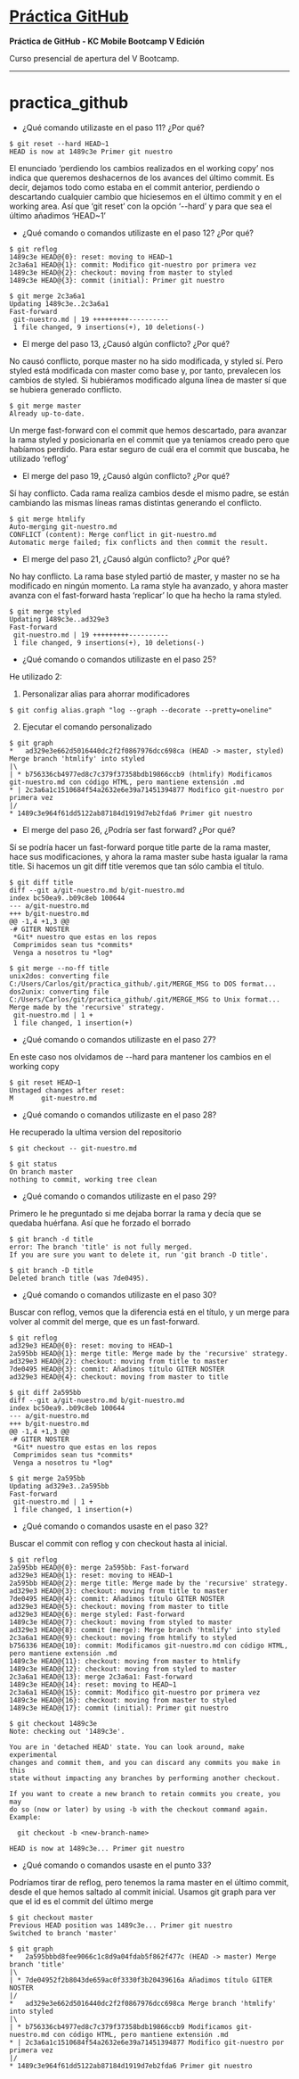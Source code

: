 # [Práctica GitHub][repo]

**Práctica de GitHub - KC Mobile Bootcamp V Edición**

Curso presencial de apertura del V Bootcamp.

----------

# practica_github

- ¿Qué comando utilizaste en el paso 11? ¿Por qué?

```
$ git reset --hard HEAD~1
HEAD is now at 1489c3e Primer git nuestro
```

El enunciado ‘perdiendo los cambios realizados en el working copy’ nos indica que queremos deshacernos de los avances del último commit. Es decir, dejamos todo como estaba en el commit anterior, perdiendo o descartando cualquier cambio que hiciesemos en el último commit y en el working area.
Así que ‘git reset’ con la opción ‘--hard’ y para que sea el último añadimos ‘HEAD~1’

- ¿Qué comando o comandos utilizaste en el paso 12? ¿Por qué?

```
$ git reflog
1489c3e HEAD@{0}: reset: moving to HEAD~1
2c3a6a1 HEAD@{1}: commit: Modifico git-nuestro por primera vez
1489c3e HEAD@{2}: checkout: moving from master to styled
1489c3e HEAD@{3}: commit (initial): Primer git nuestro

$ git merge 2c3a6a1
Updating 1489c3e..2c3a6a1
Fast-forward
 git-nuestro.md | 19 +++++++++----------
 1 file changed, 9 insertions(+), 10 deletions(-)
```

- El merge del paso 13, ¿Causó algún conflicto? ¿Por qué?

No causó conflicto, porque master no ha sido modificada, y styled sí.
Pero styled está modificada con master como base y, por tanto, prevalecen los cambios de styled. Si hubiéramos modificado alguna línea de master sí que se hubiera generado conflicto.

```
$ git merge master
Already up-to-date.
```

Un merge fast-forward con el commit que hemos descartado, para avanzar la rama styled y posicionarla en el commit que ya teníamos creado pero que habíamos perdido.
Para estar seguro de cuál era el commit que buscaba, he utilizado ‘reflog’

- El merge del paso 19, ¿Causó algún conflicto? ¿Por qué?

Sí hay conflicto.
Cada rama realiza cambios desde el mismo padre, se están cambiando las mismas líneas ramas distintas generando el conflicto.

```
$ git merge htmlify
Auto-merging git-nuestro.md
CONFLICT (content): Merge conflict in git-nuestro.md
Automatic merge failed; fix conflicts and then commit the result.
```

- El merge del paso 21, ¿Causó algún conflicto? ¿Por qué?

No hay conflicto.
La rama base styled partió de master, y master no se ha modificado en ningún momento. La rama style ha avanzado, y ahora master avanza con el fast-forward hasta ‘replicar’ lo que ha hecho la rama styled.

```
$ git merge styled
Updating 1489c3e..ad329e3
Fast-forward
 git-nuestro.md | 19 +++++++++----------
 1 file changed, 9 insertions(+), 10 deletions(-)
```

- ¿Qué comando o comandos utilizaste en el paso 25?

He utilizado 2:

1. Personalizar alias para ahorrar modificadores    

```
$ git config alias.graph "log --graph --decorate --pretty=oneline"
```

2. Ejecutar el comando personalizado

```
$ git graph
*   ad329e3e662d5016440dc2f2f0867976dcc698ca (HEAD -> master, styled) Merge branch 'htmlify' into styled
|\
| * b756336cb4977ed8c7c379f37358bdb19866ccb9 (htmlify) Modificamos git-nuestro.md con código HTML, pero mantiene extensión .md
* | 2c3a6a1c1510684f54a2632e6e39a71451394877 Modifico git-nuestro por primera vez
|/
* 1489c3e964f61dd5122ab87184d1919d7eb2fda6 Primer git nuestro
```

- El merge del paso 26, ¿Podría ser fast forward? ¿Por qué?

Sí se podría hacer un fast-forward porque title parte de la rama master, hace sus modificaciones, y ahora la rama master sube hasta igualar la rama title.
Si hacemos un git diff title veremos que tan sólo cambia el título.

```
$ git diff title
diff --git a/git-nuestro.md b/git-nuestro.md
index bc50ea9..b09c8eb 100644
--- a/git-nuestro.md
+++ b/git-nuestro.md
@@ -1,4 +1,3 @@
-# GITER NOSTER
 *Git* nuestro que estas en los repos
 Comprimidos sean tus *commits*
 Venga a nosotros tu *log*

$ git merge --no-ff title
unix2dos: converting file C:/Users/Carlos/git/practica_github/.git/MERGE_MSG to DOS format...
dos2unix: converting file C:/Users/Carlos/git/practica_github/.git/MERGE_MSG to Unix format...
Merge made by the 'recursive' strategy.
 git-nuestro.md | 1 +
 1 file changed, 1 insertion(+)
```

- ¿Qué comando o comandos utilizaste en el paso 27?

En este caso nos olvidamos de --hard para mantener los cambios en el working copy

```
$ git reset HEAD~1
Unstaged changes after reset:
M       git-nuestro.md
```

- ¿Qué comando o comandos utilizaste en el paso 28?

He recuperado la ultima version del repositorio

```
$ git checkout -- git-nuestro.md

$ git status
On branch master
nothing to commit, working tree clean
```

- ¿Qué comando o comandos utilizaste en el paso 29?

Primero le he preguntado si me dejaba borrar la rama y decía que se quedaba huérfana. Así que he forzado el borrado

```
$ git branch -d title
error: The branch 'title' is not fully merged.
If you are sure you want to delete it, run 'git branch -D title'.

$ git branch -D title
Deleted branch title (was 7de0495).
```

- ¿Qué comando o comandos utilizaste en el paso 30?

Buscar con reflog, vemos que la diferencia está en el título, y un merge para volver al commit del merge, que es un fast-forward.

```
$ git reflog
ad329e3 HEAD@{0}: reset: moving to HEAD~1
2a595bb HEAD@{1}: merge title: Merge made by the 'recursive' strategy.
ad329e3 HEAD@{2}: checkout: moving from title to master
7de0495 HEAD@{3}: commit: Añadimos título GITER NOSTER
ad329e3 HEAD@{4}: checkout: moving from master to title

$ git diff 2a595bb
diff --git a/git-nuestro.md b/git-nuestro.md
index bc50ea9..b09c8eb 100644
--- a/git-nuestro.md
+++ b/git-nuestro.md
@@ -1,4 +1,3 @@
-# GITER NOSTER
 *Git* nuestro que estas en los repos
 Comprimidos sean tus *commits*
 Venga a nosotros tu *log*

$ git merge 2a595bb
Updating ad329e3..2a595bb
Fast-forward
 git-nuestro.md | 1 +
 1 file changed, 1 insertion(+)
```

- ¿Qué comando o comandos usaste en el paso 32?

Buscar el commit con reflog y con checkout hasta al inicial.

```
$ git reflog
2a595bb HEAD@{0}: merge 2a595bb: Fast-forward
ad329e3 HEAD@{1}: reset: moving to HEAD~1
2a595bb HEAD@{2}: merge title: Merge made by the 'recursive' strategy.
ad329e3 HEAD@{3}: checkout: moving from title to master
7de0495 HEAD@{4}: commit: Añadimos título GITER NOSTER
ad329e3 HEAD@{5}: checkout: moving from master to title
ad329e3 HEAD@{6}: merge styled: Fast-forward
1489c3e HEAD@{7}: checkout: moving from styled to master
ad329e3 HEAD@{8}: commit (merge): Merge branch 'htmlify' into styled
2c3a6a1 HEAD@{9}: checkout: moving from htmlify to styled
b756336 HEAD@{10}: commit: Modificamos git-nuestro.md con código HTML, pero mantiene extensión .md
1489c3e HEAD@{11}: checkout: moving from master to htmlify
1489c3e HEAD@{12}: checkout: moving from styled to master
2c3a6a1 HEAD@{13}: merge 2c3a6a1: Fast-forward
1489c3e HEAD@{14}: reset: moving to HEAD~1
2c3a6a1 HEAD@{15}: commit: Modifico git-nuestro por primera vez
1489c3e HEAD@{16}: checkout: moving from master to styled
1489c3e HEAD@{17}: commit (initial): Primer git nuestro

$ git checkout 1489c3e
Note: checking out '1489c3e'.

You are in 'detached HEAD' state. You can look around, make experimental
changes and commit them, and you can discard any commits you make in this
state without impacting any branches by performing another checkout.

If you want to create a new branch to retain commits you create, you may
do so (now or later) by using -b with the checkout command again. Example:

  git checkout -b <new-branch-name>

HEAD is now at 1489c3e... Primer git nuestro
```

- ¿Qué comando o comandos usaste en el punto 33?

Podríamos tirar de reflog, pero tenemos la rama master en el último commit, desde el que hemos saltado al commit inicial.
Usamos git graph para ver que el id es el commit del último merge

```
$ git checkout master
Previous HEAD position was 1489c3e... Primer git nuestro
Switched to branch 'master'

$ git graph
*   2a595bbbd8fee9066c1c8d9a04fdab5f862f477c (HEAD -> master) Merge branch 'title'
|\
| * 7de04952f2b8043de659ac0f3330f3b20439616a Añadimos título GITER NOSTER
|/
*   ad329e3e662d5016440dc2f2f0867976dcc698ca Merge branch 'htmlify' into styled
|\
| * b756336cb4977ed8c7c379f37358bdb19866ccb9 Modificamos git-nuestro.md con código HTML, pero mantiene extensión .md
* | 2c3a6a1c1510684f54a2632e6e39a71451394877 Modifico git-nuestro por primera vez
|/
* 1489c3e964f61dd5122ab87184d1919d7eb2fda6 Primer git nuestro
```

  [repo]: https://github.com/TheHandyOwl/practica_github

